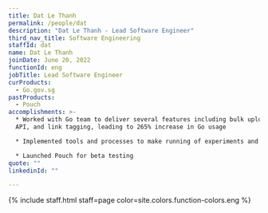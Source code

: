 ```yaml
---
title: Dat Le Thanh
permalink: /people/dat
description: "Dat Le Thanh - Lead Software Engineer"
third_nav_title: Software Engineering
staffId: dat
name: Dat Le Thanh
joinDate: June 20, 2022
functionId: eng
jobTitle: Lead Software Engineer
curProducts:
  - Go.gov.sg
pastProducts:
  - Pouch
accomplishments: >-
  * Worked with Go team to deliver several features including bulk upload, Go
  API, and link tagging, leading to 265% increase in Go usage

  * Implemented tools and processes to make running of experiments and new projects efficient and cost-effective, including monoGo, mono-infra, and an experimental project Kubernetes Cluster

  * Launched Pouch for beta testing
quote: ""
linkedinId: ""

---
```


{% include staff.html staff=page color=site.colors.function-colors.eng %}
